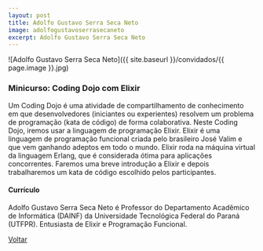 ```yaml
---
layout: post
title: Adolfo Gustavo Serra Seca Neto
image: adolfogustavoserrasecaneto
excerpt: Adolfo Gustavo Serra Seca Neto
---
```

![Adolfo Gustavo Serra Seca Neto]({{ site.baseurl }}/convidados/{{ page.image }}.jpg)

### Minicurso: Coding Dojo com Elixir

Um Coding Dojo é uma atividade de compartilhamento de conhecimento em que desenvolvedores (iniciantes ou experientes) resolvem um problema de programação (kata de código) de forma colaborativa. Neste Coding Dojo, iremos usar a linguagem de programação Elixir. Elixir é uma linguagem de programação funcional criada pelo brasileiro José Valim e que vem ganhando adeptos em todo o mundo. Elixir roda na máquina virtual da linguagem Erlang, que é considerada ótima para aplicações concorrentes. Faremos uma breve introdução a Elixir e depois trabalharemos um kata de código escolhido pelos participantes.

#### Currículo

Adolfo Gustavo Serra Seca Neto é Professor do Departamento Acadêmico de Informática (DAINF) da Universidade Tecnológica Federal do Paraná (UTFPR).
Entusiasta de Elixir e Programação Funcional.

<a href="{{ site.baseurl }}/index.html">Voltar</a>
